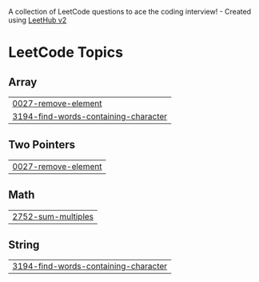 A collection of LeetCode questions to ace the coding interview! - Created using [LeetHub v2](https://github.com/arunbhardwaj/LeetHub-2.0)
<!---LeetCode Topics Start-->
# LeetCode Topics
## Array
|  |
| ------- |
| [0027-remove-element](https://github.com/JASILUK/leetCode/tree/master/0027-remove-element) |
| [3194-find-words-containing-character](https://github.com/JASILUK/leetCode/tree/master/3194-find-words-containing-character) |
## Two Pointers
|  |
| ------- |
| [0027-remove-element](https://github.com/JASILUK/leetCode/tree/master/0027-remove-element) |
## Math
|  |
| ------- |
| [2752-sum-multiples](https://github.com/JASILUK/leetCode/tree/master/2752-sum-multiples) |
## String
|  |
| ------- |
| [3194-find-words-containing-character](https://github.com/JASILUK/leetCode/tree/master/3194-find-words-containing-character) |
<!---LeetCode Topics End-->